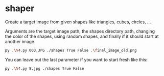 # shaper
 Create a target image from given shapes like triangles, cubes, circles, ...

Arguments are the target image path, the shapes directory path, changing the color of the shapes, using random shapes, and finally if it should start at another image.
````bash
py .\V4.py 003.JPG ./shapes True False .\final_image_old.png
````
You can leave out the last parameter if you want to start fresh like this:
````bash
py .\V4.py 8.jpg ./shapes True False
````